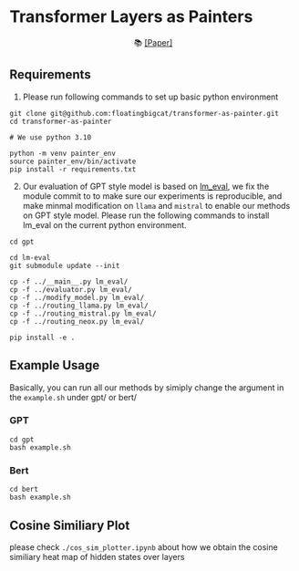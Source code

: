 # Transformer Layers as Painters
<p align="center">
  📚 <a href="https://arxiv.org/abs/2407.09298">[Paper]</a>
</p>

## Requirements
1. Please run following commands to set up basic python environment
```
git clone git@github.com:floatingbigcat/transformer-as-painter.git
cd transformer-as-painter

# We use python 3.10

python -m venv painter_env
source painter_env/bin/activate
pip install -r requirements.txt
```

2. Our evaluation of GPT style model is based on [lm_eval](https://github.com/EleutherAI/lm-evaluation-harness), we fix the module commit to to make sure our experiments is reproducible, and make minmal modification on `llama` and `mistral` to enable our methods on GPT style model.
Please run the following commands to install lm_eval on the current python environment.
```
cd gpt

cd lm-eval
git submodule update --init

cp -f ../__main__.py lm_eval/
cp -f ../evaluator.py lm_eval/
cp -f ../modify_model.py lm_eval/
cp -f ../routing_llama.py lm_eval/
cp -f ../routing_mistral.py lm_eval/
cp -f ../routing_neox.py lm_eval/

pip install -e .
```

## Example Usage
Basically, you can run all our methods by simiply change the argument in the `example.sh` under gpt/ or bert/

### GPT 
```
cd gpt
bash example.sh
```

### Bert 
```
cd bert
bash example.sh
```

## Cosine Similiary Plot

please check `./cos_sim_plotter.ipynb` about how we obtain the cosine similiary heat map of hidden states over layers

